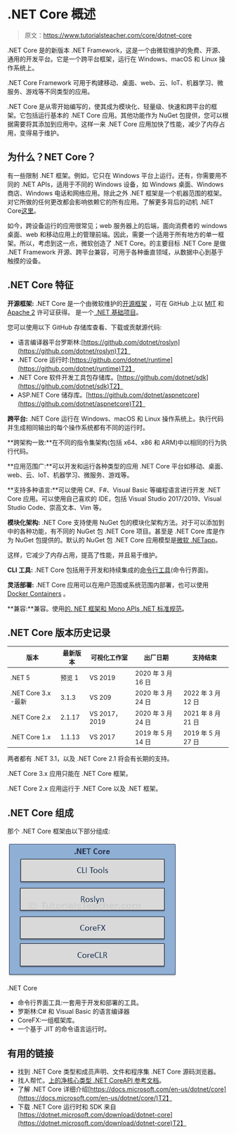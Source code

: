 #  .NET Core 概述

> 原文：<https://www.tutorialsteacher.com/core/dotnet-core>

 .NET Core 是的新版本 .NET Framework，这是一个由微软维护的免费、开源、通用的开发平台。它是一个跨平台框架，运行在 Windows、macOS 和 Linux 操作系统上。

 .NET Core Framework 可用于构建移动、桌面、web、云、IoT、机器学习、微服务、游戏等不同类型的应用。

 .NET Core 是从零开始编写的，使其成为模块化、轻量级、快速和跨平台的框架。它包括运行基本的 .NET Core 应用。其他功能作为 NuGet 包提供，您可以根据需要将其添加到应用中。这样一来 .NET Core 应用加快了性能，减少了内存占用，变得易于维护。

## 为什么？NET Core？

有一些限制 .NET 框架。例如，它只在 Windows 平台上运行。还有，你需要用不同的 .NET APIs，适用于不同的 Windows 设备，如 Windows 桌面、Windows 商店、Windows 电话和网络应用。除此之外 .NET 框架是一个机器范围的框架。对它所做的任何更改都会影响依赖它的所有应用。了解更多背后的动机 .NET Core[这里](https://devblogs.microsoft.com/dotnet/introducing-net-core/)。

如今，跨设备运行的应用很常见；web 服务器上的后端，面向消费者的 windows 桌面、web 和移动应用上的管理前端。因此，需要一个适用于所有地方的单一框架。所以，考虑到这一点，微软创造了 .NET Core。的主要目标 .NET Core 是做 .NET Framework 开源、跨平台兼容，可用于各种垂直领域，从数据中心到基于触摸的设备。

##  .NET Core 特征

**开源框架:** .NET Core 是一个由微软维护的[开源框架](https://dotnet.microsoft.com/platform/open-source) ，可在 GitHub 上以 [MIT](https://github.com/dotnet/runtime/blob/master/LICENSE.TXT) 和 [Apache 2](https://www.apache.org/licenses/LICENSE-2.0) 许可证获得。 是一个[ .NET 基础项目](https://dotnetfoundation.org/)。

您可以使用以下 GitHub 存储库查看、下载或贡献源代码:

*   语言编译器平台罗斯林:[https://github.com/dotnet/roslyn](https://github.com/dotnet/roslyn)T2】
*    .NET Core 运行时:[https://github.com/dotnet/runtime](https://github.com/dotnet/runtime)T2】
*    .NET Core 软件开发工具包存储库。[https://github.com/dotnet/sdk](https://github.com/dotnet/sdk)T2】
*   ASP.NET Core 储存库。[https://github.com/dotnet/aspnetcore](https://github.com/dotnet/aspnetcore)T2】

**跨平台:** .NET Core 运行在 Windows、macOS 和 Linux 操作系统上。执行代码并生成相同输出的每个操作系统都有不同的运行时。

**跨架构一致:**在不同的指令集架构(包括 x64、x86 和 ARM)中以相同的行为执行代码。

**应用范围广:**可以开发和运行各种类型的应用 .NET Core 平台如移动、桌面、web、云、IoT、机器学习、微服务、游戏等。

**支持多种语言:**可以使用 C#、F#、Visual Basic 等编程语言进行开发 .NET Core 应用。可以使用自己喜欢的 IDE，包括 Visual Studio 2017/2019、Visual Studio Code、崇高文本、Vim 等。

**模块化架构:** .NET Core 支持使用 NuGet 包的模块化架构方法。对于可以添加到中的各种功能，有不同的 NuGet 包 .NET Core 项目。甚至是 .NET Core 库是作为 NuGet 包提供的。默认的 NuGet 包 .NET Core 应用模型是[微软 .NETapp](https://www.nuget.org/packages/Microsoft.NETCore.App)。

这样，它减少了内存占用，提高了性能，并且易于维护。

**CLI 工具:** .NET Core 包括用于开发和持续集成的[命令行工具](/core/net-core-command-line-interface)(命令行界面)。

**灵活部署:** .NET Core 应用可以在用户范围或系统范围内部署，也可以使用 [Docker Containers](https://docs.microsoft.com/en-us/dotnet/core/docker/introduction) 。

**兼容:**兼容。使用[的. NET 框架和 Mono APIs .NET 标准规范](https://docs.microsoft.com/en-us/dotnet/standard/net-standard)。

##  .NET Core 版本历史记录

| 版本 | 最新版本 | 可视化工作室 | 出厂日期 | 支持结束 |
| --- | --- | --- | --- | --- |
|  .NET 5 | 预览 1 | VS 2019 | 2020 年 3 月 16 日 |  |
|  .NET Core 3.x -最新 | 3.1.3 | VS 209 | 2020 年 3 月 24 日 | 2022 年 3 月 12 日 |
|  .NET Core 2.x | 2.1.17 | VS 2017，2019 | 2020 年 3 月 24 日 | 2021 年 8 月 21 日 |
|  .NET Core 1.x | 1.1.13 | VS 2017 | 2019 年 5 月 14 日 | 2019 年 5 月 27 日 |

两者都有 .NET 3.1，以及 .NET Core 2.1 将会有长期的支持。

 .NET Core 3.x 应用只能在 .NET Core 框架。

 .NET Core 2.x 应用运行于 .NET Core 以及 .NET 框架。

##  .NET Core 组成

那个 .NET Core 框架由以下部分组成:

[![](img/517f79c5d5522cd9666b90530d605f34.png)](../../Content/images/core/dotnet-core-components.png)

.NET Core



*   命令行界面工具:一套用于开发和部署的工具。
*   罗斯林:C# 和 Visual Basic 的语言编译器
*   CoreFX:一组框架库。
*   一个基于 JIT 的命令语言运行时。

## 有用的链接

*   找到 .NET Core 类型和成员声明、文件和程序集 .NET Core 源码浏览器。
*   找人帮忙。[上的净核心类型 .NET CoreAPI 参考文档](https://docs.microsoft.com/dotnet/api/?view=netcore-3.0)。
*   了解 .NET Core 详细介绍[https://docs.microsoft.com/en-us/dotnet/core](https://docs.microsoft.com/en-us/dotnet/core/)T2】
*   下载 .NET Core 运行时和 SDK 来自[https://dotnet.microsoft.com/download/dotnet-core](https://dotnet.microsoft.com/download/dotnet-core)T2】